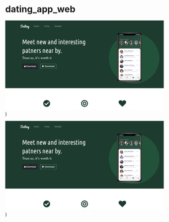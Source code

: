# dating_app_web
![alt text](https://github.com/Avishkasj/dating_app_web/blob/main/screenshots/Screenshot%202022-12-25%20at%209.21.17%20PM.png))

![alt text](https://github.com/Avishkasj/dating_app_web/blob/main/screenshots/Screenshot%202022-12-25%20at%209.21.17%20PM.png))
